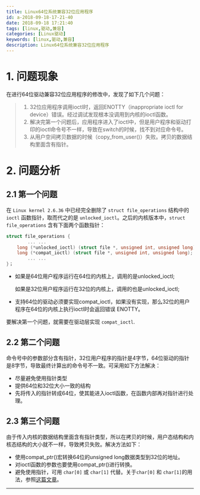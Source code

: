 ```yaml
---
title: Linux64位系统兼容32位应用程序
id: a-2018-09-18-17-21-40
date: 2018-09-18 17:21:40
tags: [linux,驱动,兼容]
categories: [Linux驱动]
keywords: [linux,驱动,兼容]
description: Linux64位系统兼容32位应用程序
---
```


# 1. 问题现象

在进行64位驱动兼容32位应用程序的修改中，发现了如下几个问题：

> 1. 32位应用程序调用ioctl时，返回ENOTTY（inappropriate ioctl for device）错误。经过调试发现根本没调用到内核的ioctl函数。
> 2. 解决完第一个问题后，应用程序进入了ioctl中，但是用户程序和驱动打印的ioctl命令号不一样，导致在switch的时候，找不到对应命令号。
> 3. 从用户空间拷贝数据的时候（copy_from_user()）失败。拷贝的数据结构里面含有指针。

<!-- more -->

# 2. 问题分析

## 2.1 第一个问题

在 `Linux kernel 2.6.36` 中已经完全删除了 `struct file_operations` 结构中的 `ioctl` 函数指针，取而代之的是 `unlocked_ioctl`。之后的内核版本中，`struct file_operations` 含有下面两个函数指针：

``` C
struct file_operations {
        ... ...
    long (*unlocked_ioctl) (struct file *, unsigned int, unsigned long);
    long (*compat_ioctl) (struct file *, unsigned int, unsigned long);
        ... ...
}；
```

*  如果是64位用户程序运行在64位的内核上，调用的是unlocked_ioctl;

   如果是32位用户程序运行在32位的内核上，调用的也是unlocked_ioctl;

*  支持64位的驱动必须要实现compat_ioctl，如果没有实现，那么32位的用户程序在64位的内核上执行ioctl时会返回错误 ENOTTY。

要解决第一个问题，就需要在驱动层实现 `compat_ioctl`.

## 2.2 第二个问题

命令号中的参数部分含有指针，32位用户程序的指针是4字节，64位驱动的指针是8字节，导致最终计算出的命令号不一致。可采用如下方法解决：
*  尽量避免使用指针类型
*  提供64位和32位大小一致的结构
*  先将传入的指针转成64位，使其能进入ioctl函数，在函数内部再对指针进行处理。

## 2.3 第三个问题

由于传入内核的数据结构里面含有指针类型，所以在拷贝的时候，用户态结构和内核态结构的大小就不一样，导致拷贝失败。解决方法如下：

* 使用compat_ptr()宏转换64位的unsigned long数据类型到32位的地址。
* 对ioctl函数的参数也要使用compat_ptr()进行转换。
* 避免使用指针，可用 `char[0]` 或 `char[1]` 代替。关于`char[0]` 和 `char[1]`的用法，参照[这篇文章](https://melville.club/posts/a-2018-09-18-17-45-22.html)。



----